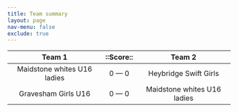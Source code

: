 ```yaml
---
title: Team summary
layout: page
nav-menu: false
exclude: true
---
```




|           Team 1            |  ::Score::  |           Team 2            |
|:---------------------------:|:-----------:|:---------------------------:|
| Maidstone whites U16 ladies | 0 &mdash; 0 |    Heybridge Swift Girls    |
|     Gravesham Girls U16     | 0 &mdash; 0 | Maidstone whites U16 ladies |

 <br /><br /><br />